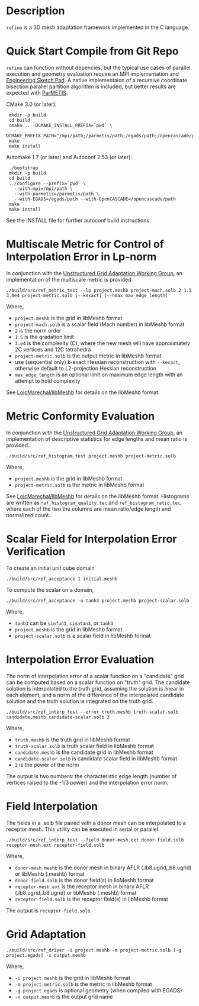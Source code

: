 # Description

`refine` is a 3D mesh adaptation framework implemented in
the C language.

# Quick Start Compile from Git Repo

`refine` can function without depencies, but the typical use cases of
parallel execution and geometry evaluation require an MPI implementation
and [Engineering Sketch Pad](https://acdl.mit.edu/ESP/ESPreadme.txt).
A native implementaion of a recursive coordinate bisection parallel partition
algorithm is included, but better results are expected with
[ParMETIS](http://glaros.dtc.umn.edu/gkhome/metis/parmetis/overview).

CMake 3.0 (or later):
```
 mkdir -p build
 cd build
 cmake .. -DCMAKE_INSTALL_PREFIX=`pwd` \
   -DCMAKE_PREFIX_PATH="/mpi/path;/parmetis/path;/egads/path;/opencascade/path"
 make
 make install
```

Automake 1.7 (or later) and Autoconf 2.53 (or later):
```
 ./bootstrap
 mkdir -p build
 cd build
 ../configure --prefix=`pwd` \
   --with-mpi=/mpi/path \
   --with-parmetis=/parmetis/path \
   --with-EGADS=/egads/path --with-OpenCASCADE=/opencascade/path
 make
 make install
```
See the INSTALL file for further autoconf build instructions.

# Multiscale Metric for Control of Interpolation Error in Lp-norm
In conjunction with the
[Unstructured Grid Adaptation Working Group](https://ugawg.github.io/),
an implementation of the multiscale metric is provided.
```
./build/src/ref_metric_test --lp project.meshb project-mach.solb 2 1.5 3.0e4 project-metric.solb [--kexact] [--hmax max_edge_length]
```
Where,
 - `project.meshb` is the grid in libMeshb format
 - `project-mach.solb` is a scalar field (Mach number) in libMeshb format
 - `2` is the norm order
 - `1.5` is the gradation limit
 - `3.e4` is the complexity (C), where the new mesh will have approximately 2C vertices and 12C tetrahedra
 - `project-metric.solb` is the output metric in libMeshb format
 - use (sequential only) k-exact Hessian reconstruction with `--kexact`,
   otherwise default to L2-projection Hessian reconstruction
 - `max_edge_length` is an optional limit on maximum edge length with an attempt to hold complexity

See [LoicMarechal/libMeshb](https://github.com/LoicMarechal/libMeshb)
for details on the libMeshb format.

# Metric Conformity Evaluation
In conjunction with the
[Unstructured Grid Adaptation Working Group](https://ugawg.github.io/),
an implementation of descriptive statistics for
edge lengths and mean ratio is provided.
```
./build/src/ref_histogram_test project.meshb project-metric.solb
```
Where,
 - `project.meshb` is the grid in libMeshb format
 - `project-metric.solb` is the metric in libMeshb format

See [LoicMarechal/libMeshb](https://github.com/LoicMarechal/libMeshb)
for details on the libMeshb format.
Histograms are written as `ref_histogram_quality.tec` and
`ref_histogram_ratio.tec`, where each of the two the columns are
mean ratio/edge length and normalized count.  

# Scalar Field for Interpolation Error Verification
To create an initial unit cube domain
```
./build/src/ref_acceptance 1 initial.meshb
```
To compute the scalar on a domain,
```
./build/src/ref_acceptance -u tanh3 project.meshb project-scalar.solb
```
Where,
 - `tanh3` can be `sinfun3`, `sinatan3`, or `tanh3`
 - `project.meshb` is the grid in libMeshb format
 - `project-scalar.solb` is a scalar field in libMeshb format

# Interpolation Error Evaluation
The norm of interpolation error of a scalar function on a "candidate" grid can
be computed based on a scalar function on "truth" grid.
The candidate solution is interpolated to the truth grid,
assuming the solution is linear in each element, and
a norm of the difference of the interpolated candidate solution and the
truth solution is integrated on the truth grid.
```
./build/src/ref_interp_test --error truth.meshb truth-scalar.solb candidate.meshb candidate-scalar.solb 2
```
Where,
 - `truth.meshb` is the truth grid in libMeshb format
 - `truth-scalar.solb` is truth scalar field in libMeshb format
 - `candidate.meshb` is the candidate grid in libMeshb format
 - `candidate-scalar.solb` is candidate scalar field in libMeshb format
 - `2` is the power of the norm

The output is two numbers: the characteristic edge length
(number of vertices raised to the -1/3 power) and the interpolation error norm.

# Field Interpolation
The fields in a .solb file paired with a donor mesh can be interpolated to
a receptor mesh. This utility can be executed in serial or parallel.
```
./build/src/ref_interp_test --field donor-mesh.ext donor-field.solb receptor-mesh.ext receptor-field.solb
```
Where,
 - `donor-mesh.meshb` is the donor mesh in binary AFLR (.lb8.ugrid,.b8.ugrid) or libMeshb (.meshb) format
 - `donor-field.solb` is the donor field(s) in libMeshb format
 - `receptor-mesh.ext` is the receptor mesh in binary AFLR (.lb8.ugrid,.b8.ugrid) or libMeshb (.meshb) format
 - `receptor-field.solb` is the receptor field(s) in libMeshb format

The output is `receptor-field.solb`.

# Grid Adaptation
```
./build/src/ref_driver -i project.meshb -m project-metric.solb [-g project.egads] -x output.meshb
```
Where,
 - `-i project.meshb` is the grid in libMeshb format
 - `-m project-metric.solb` is the metric in libMeshb format
 - `-g project.egads` is optional geometry (when compiled with EGADS)
 - `-x output.meshb` is the output grid name
